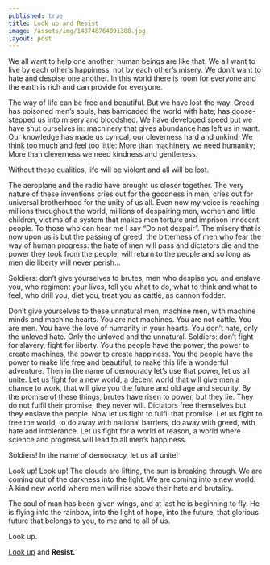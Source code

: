 ```yaml
---
published: true
title: Look up and Resist
image: /assets/img/148748764891388.jpg
layout: post
---
```

We all want to help one another, human beings are like that. We all want to live by each other’s happiness, not by each other’s misery. We don’t want to hate and despise one another. In this world there is room for everyone and the earth is rich and can provide for everyone.

The way of life can be free and beautiful. But we have lost the way.
Greed has poisoned men’s souls, has barricaded the world with hate;
has goose-stepped us into misery and bloodshed.
We have developed speed but we have shut ourselves in:
machinery that gives abundance has left us in want.
Our knowledge has made us cynical,
our cleverness hard and unkind.
We think too much and feel too little:
More than machinery we need humanity;
More than cleverness we need kindness and gentleness.

Without these qualities, life will be violent and all will be lost.

The aeroplane and the radio have brought us closer together. The very nature of these inventions cries out for the goodness in men, cries out for universal brotherhood for the unity of us all. Even now my voice is reaching millions throughout the world, millions of despairing men, women and little children, victims of a system that makes men torture and imprison innocent people. To those who can hear me I say “Do not despair”.
The misery that is now upon us is but the passing of greed, the bitterness of men who fear the way of human progress: the hate of men will pass and dictators die and the power they took from the people, will return to the people and so long as men die liberty will never perish...

Soldiers: don’t give yourselves to brutes, men who despise you and enslave you, who regiment your lives, tell you what to do, what to think and what to feel, who drill you, diet you, treat you as cattle, as cannon fodder.

Don’t give yourselves to these unnatural men, machine men, with machine minds and machine hearts. You are not machines. You are not cattle. You are men. You have the love of humanity in your hearts. You don’t hate, only the unloved hate. Only the unloved and the unnatural. Soldiers: don’t fight for slavery, fight for liberty.
You the people have the power, the power to create machines, the power to create happiness. You the people have the power to make life free and beautiful, to make this life a wonderful adventure. Then in the name of democracy let’s use that power, let us all unite. Let us fight for a new world, a decent world that will give men a chance to work, that will give you the future and old age and security. By the promise of these things, brutes have risen to power, but they lie. They do not fulfil their promise, they never will. Dictators free themselves but they enslave the people. Now let us fight to fulfil that promise. Let us fight to free the world, to do away with national barriers, do away with greed, with hate and intolerance. Let us fight for a world of reason, a world where science and progress will lead to all men’s happiness.

Soldiers! In the name of democracy, let us all unite!

Look up! Look up! The clouds are lifting, the sun is breaking through. We are coming out of the darkness into the light. We are coming into a new world. A kind new world where men will rise above their hate and brutality.

The soul of man has been given wings, and at last he is beginning to fly. He is flying into the rainbow, into the light of hope, into the future, that glorious future that belongs to you, to me and to all of us.

Look up. 

[Look up](https://youtu.be/Kbn-GjL6WLA?t=10s) and **Resist.**